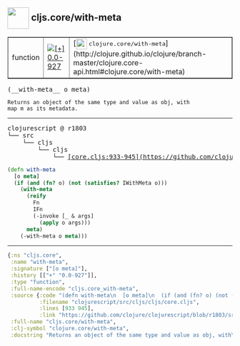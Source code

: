 ## <img width="48px" valign="middle" src="http://i.imgur.com/Hi20huC.png"> cljs.core/with-meta

 <table border="1">
<tr>
<td>function</td>
<td><a href="https://github.com/cljsinfo/api-refs/tree/0.0-927"><img valign="middle" alt="[+] 0.0-927" src="https://img.shields.io/badge/+-0.0--927-lightgrey.svg"></a> </td>
<td>
[<img height="24px" valign="middle" src="http://i.imgur.com/1GjPKvB.png"> <samp>clojure.core/with-meta</samp>](http://clojure.github.io/clojure/branch-master/clojure.core-api.html#clojure.core/with-meta)
</td>
</tr>
</table>

 <samp>
(__with-meta__ o meta)<br>
</samp>

```
Returns an object of the same type and value as obj, with
map m as its metadata.
```

---

 <pre>
clojurescript @ r1803
└── src
    └── cljs
        └── cljs
            └── <ins>[core.cljs:933-945](https://github.com/clojure/clojurescript/blob/r1803/src/cljs/cljs/core.cljs#L933-L945)</ins>
</pre>

```clj
(defn with-meta
  [o meta]
  (if (and (fn? o) (not (satisfies? IWithMeta o)))
    (with-meta
      (reify
        Fn
        IFn
        (-invoke [_ & args]
          (apply o args)))
      meta)
    (-with-meta o meta)))
```


---

```clj
{:ns "cljs.core",
 :name "with-meta",
 :signature ["[o meta]"],
 :history [["+" "0.0-927"]],
 :type "function",
 :full-name-encode "cljs.core_with-meta",
 :source {:code "(defn with-meta\n  [o meta]\n  (if (and (fn? o) (not (satisfies? IWithMeta o)))\n    (with-meta\n      (reify\n        Fn\n        IFn\n        (-invoke [_ & args]\n          (apply o args)))\n      meta)\n    (-with-meta o meta)))",
          :filename "clojurescript/src/cljs/cljs/core.cljs",
          :lines [933 945],
          :link "https://github.com/clojure/clojurescript/blob/r1803/src/cljs/cljs/core.cljs#L933-L945"},
 :full-name "cljs.core/with-meta",
 :clj-symbol "clojure.core/with-meta",
 :docstring "Returns an object of the same type and value as obj, with\nmap m as its metadata."}

```
